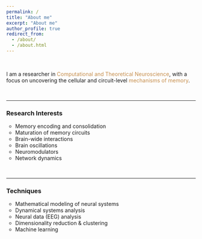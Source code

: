```yaml
---
permalink: /
title: "About me"
excerpt: "About me"
author_profile: true
redirect_from: 
  - /about/
  - /about.html
---
```


<br>

I am a researcher in  <font style="color: rgb(198,142,76)">Computational and Theoretical Neuroscience</font>, with a focus on uncovering the cellular and circuit-level <font style="color: rgb(198,142,76)">mechanisms of memory</font>. 

<br>

---

### Research Interests 
<ul style="list-style-type: circle; margin-top:0.3em;">
  <li>Memory encoding and consolidation</li>
  <li>Maturation of memory circuits</li>
  <li>Brain-wide interactions</li>
  <li>Brain oscillations</li>
  <li>Neuromodulators</li>
  <li>Network dynamics</li>
</ul>
<br>

---

### Techniques
<ul style="list-style-type: circle; margin-top:0.3em;">
  <li>Mathematical modeling of neural systems</li>  
  <li>Dynamical systems analysis</li>  
  <li>Neural data (EEG) analysis</li>  
  <li>Dimensionality reduction & clustering</li>  
  <li>Machine learning</li>  
 
  
